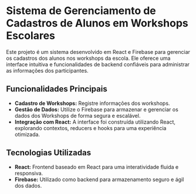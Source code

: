 # Sistema de Gerenciamento de Cadastros de Alunos em Workshops Escolares

Este projeto é um sistema desenvolvido em React e Firebase para gerenciar os cadastros dos alunos nos workshops da escola. Ele oferece uma interface intuitiva e funcionalidades de backend confiáveis para administrar as informações dos participantes.

## Funcionalidades Principais

- **Cadastro de Workshops:** Registre informações dos workshops.
- **Gestão de Dados:** Utilize o Firebase para armazenar e gerenciar os dados dos Workshops de forma segura e escalável.
- **Integração com React:** A interface foi construída utilizando React, explorando contextos, reducers e hooks para uma experiência otimizada.

## Tecnologias Utilizadas

- **React:** Frontend baseado em React para uma interatividade fluida e responsiva.
- **Firebase:** Utilizado como backend para armazenamento seguro e ágil dos dados.
